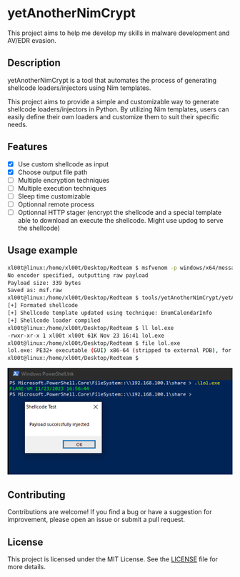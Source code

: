 # yetAnotherNimCrypt

This project aims to help me develop my skills in malware development and AV/EDR evasion.

## Description

yetAnotherNimCrypt is a tool that automates the process of generating shellcode loaders/injectors using Nim templates.

This project aims to provide a simple and customizable way to generate shellcode loaders/injectors in Python. By utilizing Nim templates, users can easily define their own loaders and customize them to suit their specific needs.

## Features

- [x] Use custom shellcode as input
- [x] Choose output file path
- [ ] Multiple encryption techniques
- [ ] Multiple execution techniques
- [ ] Sleep time customizable
- [ ] Optionnal remote process
- [ ] Optionnal HTTP stager (encrypt the shellcode and a special template able to download an execute the shellcode. Might use updog to serve the shellcode)

## Usage example

```bash
xl00t@linux:/home/xl00t/Desktop/Redteam $ msfvenom -p windows/x64/messagebox TEXT="Payload successfully injected" TITLE="Shellcode Test" --platform windows -a x64 -f raw -o msf.raw
No encoder specified, outputting raw payload
Payload size: 339 bytes
Saved as: msf.raw
xl00t@linux:/home/xl00t/Desktop/Redteam $ tools/yetAnotherNimCrypt/yetAnotherNimCrypt.py msf.raw --output lol.exe  
[+] Formated shellcode
[+] Shellcode template updated using technique: EnumCalendarInfo
[+] Shellcode loader compiled
xl00t@linux:/home/xl00t/Desktop/Redteam $ ll lol.exe 
-rwxr-xr-x 1 xl00t xl00t 61K Nov 23 16:41 lol.exe
xl00t@linux:/home/xl00t/Desktop/Redteam $ file lol.exe                                               
lol.exe: PE32+ executable (GUI) x86-64 (stripped to external PDB), for MS Windows, 11 sections
xl00t@linux:/home/xl00t/Desktop/Redteam $
```

![Shellcode executionexample](assets/imgs/shellcode_execution_example.png)

## Contributing
Contributions are welcome! If you find a bug or have a suggestion for improvement, please open an issue or submit a pull request.

## License
This project is licensed under the MIT License. See the [LICENSE](https://github.com/xl00t/yetAnotherNimCrypt/blob/main/LICENSE) file for more details.
